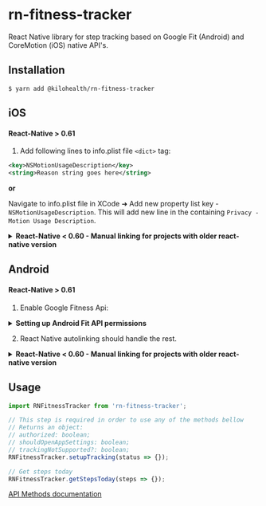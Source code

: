 # rn-fitness-tracker

React Native library for step tracking based on Google Fit (Android) and CoreMotion (iOS) native API's.

## Installation

`$ yarn add @kilohealth/rn-fitness-tracker`

## iOS

#### React-Native > 0.61

1. Add following lines to info.plist file `<dict>` tag:

```xml
<key>NSMotionUsageDescription</key>
<string>Reason string goes here</string>
```

**or**

Navigate to info.plist file in XCode ➜ Add new property list key - `NSMotionUsageDescription`. 
This will add new line in the containing `Privacy - Motion Usage Description`.

<details><summary><b>React-Native < 0.60 - Manual linking for projects with older react-native version</b></summary>
<p>

1. Add following line to Podfile:
   `pod 'RNFitnessTracker', :podspec => '../node_modules/@kilohealth/rn-fitness-tracker/ios/RNFitnessTracker.podspec'`.
2. In XCode, in the project navigator, right click `Libraries` ➜ `Add Files to [your project's name]`
3. Go to `node_modules` ➜ `@kilohealth/rn-fitness-tracker` and add `RNFitnessTracker.xcodeproj`
4. In XCode, in the project navigator, select your project. Add `libRNFitnessTracker.a` to your project's `Build Phases` ➜ `Link Binary With Libraries`

</p>
</details>


## Android

#### React-Native > 0.61

1. Enable Google Fitness Api:

<details><summary><b>Setting up Android Fit API permissions</b></summary>
<p>

1. Make sure your Google account has access to app firebase project.

2. [Create an OAuth screen](https://console.developers.google.com/apis/credentials/consent) for your project.

3. Select `User Type: External` and fill out the form. Add `../auth/fitness.activity.read` to 
**Scopes for Google APIs**.

4. Fill out next popup forms with a brief explanation why you're using the activity tracker (no need to write much).

5. Go to [Google console](https://console.developers.google.com/flows/enableapi?apiid=fitness&pli=1)

6. Select your app's project, `Continue`, and `Go to Credentials`.

7. Where will you be calling the API from? Select `Android`. 

8. What data will you be accessing? Select `User data` and click next. 

9. The **Signing-certificate fingerprint** generation command must be pointed to your app release / staging keystore file.

10. Save and submit everything. If you haven't got your google services config inside your app - download your `google-services.json` file from [firebase console](https://console.firebase.google.com) and place it inside `android/app` directory within your project.

</p>
</details>


2. React Native autolinking should handle the rest.

<details><summary><b>React-Native < 0.60 - Manual linking for projects with older react-native version</b></summary>
<p>

1. Open up `android/app/src/main/java/[...]/MainActivity.java`
   Add `import com.fitnesstracker.RNFitnessTrackerPackage;` to the imports at the top of the file.
   Add `new RNFitnessTrackerPackage()` to the list returned by the `getPackages()` method.

2. Append the following lines to `android/settings.gradle`:

```
include ':@kilohealth-rn-fitness-tracker'
project(':@kilohealth-rn-fitness-tracker').projectDir = new File(rootProject.projectDir, 	'../node_modules/@kilohealth/rn-fitness-tracker/android')
```

3.Insert the following lines inside the dependencies block in `android/app/build.gradle`:

```
implementation project(path: ':@kilohealth-rn-fitness-tracker')

implementation 'com.google.android.gms:play-services-fitness:16.0.1'
implementation 'com.google.android.gms:play-services-auth:16.0.1'
```

</p>
</details>

## Usage

```js
import RNFitnessTracker from 'rn-fitness-tracker';

// This step is required in order to use any of the methods bellow
// Returns an object:
// authorized: boolean;
// shouldOpenAppSettings: boolean;
// trackingNotSupported?: boolean;
RNFitnessTracker.setupTracking(status => {});

// Get steps today
RNFitnessTracker.getStepsToday(steps => {});
```

[API Methods documentation](api.md)
